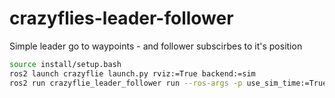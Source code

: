 # crazyflies-leader-follower
Simple leader go to waypoints - and follower subscirbes to it's position

```bash
source install/setup.bash
ros2 launch crazyflie launch.py rviz:=True backend:=sim
ros2 run crazyflie_leader_follower run --ros-args -p use_sim_time:=True
```
